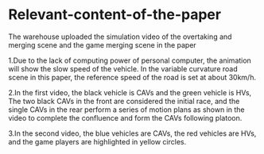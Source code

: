 # Relevant-content-of-the-paper
The warehouse uploaded the simulation video of the overtaking and merging scene and the game merging scene in the paper

1.Due to the lack of computing power of personal computer, the animation will show the slow speed of the vehicle. In the variable curvature road scene in this paper, the reference speed of the road is set at about 30km/h.

2.In the first video, the black vehicle is CAVs and the green vehicle is HVs, The two black CAVs in the front are considered the initial race, and the single CAVs in the rear perform a series of motion plans as shown in the video to complete the confluence and form the CAVs following platoon.

3.In the second video, the blue vehicles are CAVs, the red vehicles are HVs, and the game players are highlighted in yellow circles.


